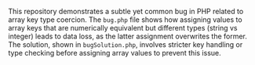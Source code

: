 This repository demonstrates a subtle yet common bug in PHP related to array key type coercion.  The `bug.php` file shows how assigning values to array keys that are numerically equivalent but different types (string vs integer) leads to data loss, as the latter assignment overwrites the former.  The solution, shown in `bugSolution.php`, involves stricter key handling or type checking before assigning array values to prevent this issue.